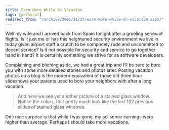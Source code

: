 ```yaml
---
title: Earn More While On Vacation
tags: [personal]
redirect_from: "/archive/2005/11/27/earn-more-while-on-vacation.aspx/"
---
```


Well my wife and I arrived back from Spain tonight after a grueling
series of flights. Is it just me or has this heightened security
environment we live in today given airport staff a crutch to be
completely rude and uncommitted to decent service? Is it not possible
for security and service to go together hand in hand? It is certainly
something we strive for as software developers.

Complaining and bitching aside, we had a great trip and I’ll be sure to
bore you with some more detailed stories and photos later. Posting
vacation photos on a blog is the modern equivalent of those old three
hour slideshows your parents used to bore your neighbors with after a
long vacation.

> And here we see yet another picture of a stained glass window. Notice
> the colors, that pretty much look like the last 132 previous slides of
> stained glass windows.

One nice surprise is that while I was gone, my ad-sense earnings were
higher than average. Perhaps I should take more vacations.

